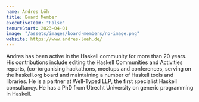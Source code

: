 ```yaml
---
name: Andres Löh
title: Board Member
executiveTeam: "False"
tenureStart: 2023-04-01
image: "/assets/images/board-members/no-image.png"
website: https://www.andres-loeh.de/
---
```

Andres has been active in the Haskell community for more than 20 years. His contributions include editing the Haskell Communities and Activities reports, (co-)organising hackathons, meetups and conferences, serving on the haskell.org board and maintaining a number of Haskell tools and libraries. He is a partner at Well-Typed LLP, the first specialist Haskell consultancy. He has a PhD from Utrecht University on generic programming in Haskell.
